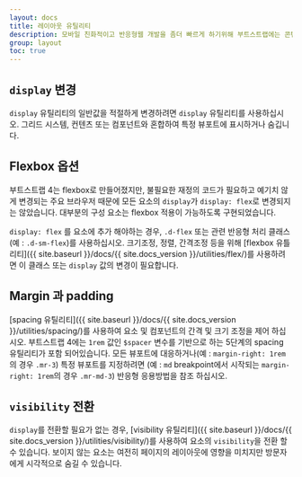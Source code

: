 ```yaml
---
layout: docs
title: 레이아웃 유틸리티
description: 모바일 친화적이고 반응형웹 개발을 좀더 빠르게 하기위해 부트스트랩에는 콘텐츠를 표시, 숨기기, 정렬 및 간격을 조정하기 위한 수십가지 유틸리티 클래스가 포함되어 있습니다.
group: layout
toc: true
---
```






## `display` 변경

`display` 유틸리티의 일반값을 적절하게 변경하려면 `display` 유틸리티를 사용하십시오. 그리드 시스템, 컨텐츠 또는 컴포넌트와 혼합하여 특정 뷰포트에 표시하거나 숨깁니다.


## Flexbox 옵션

부트스트랩 4는 flexbox로 만들어졌지만, 불필요한 재정의 코드가 필요하고 예기치 않게 변경되는 주요 브라우저 때문에 모든 요소의 `display`가 `display: flex`로 변경되지는 않았습니다. 대부분의 구성 요소는 flexbox 적용이 가능하도록 구현되었습니다.

`display: flex` 를 요소에 추가 해야하는 경우, `.d-flex` 또는 관련 반응형 처리 클래스 (예 : `.d-sm-flex`)를 사용하십시오.
크기조정, 정렬, 간격조정 등을 위해 [flexbox 유틀리티]({{ site.baseurl }}/docs/{{ site.docs_version }}/utilities/flex/)를 사용하려면 이 클래스 또는 `display` 값의 변경이 필요합니다.

## Margin 과 padding

[spacing 유틸리티]({{ site.baseurl }}/docs/{{ site.docs_version }}/utilities/spacing/)를 사용하여 요소 및 컴포넌트의 간격 및 크기 조정을 제어 하십시오. 부트스트랩 4에는 `1rem` 값인 `$spacer` 변수를 기반으로 하는 5단계의 spacing 유틸리티가 포함 되어있습니다. 모든 뷰포트에 대응하거나(예 : `margin-right: 1rem` 의 경우 `.mr-3`) 특정 뷰포트를 지정하려면 (예 : `md` breakpoint에서 시작되는 `margin-right: 1rem`의 경우 `.mr-md-3`) 반응형 응용방법을 참조 하십시오.


## `visibility` 전환

`display`를 전환할 필요가 없는 경우, [visibility 유틸리티]({{ site.baseurl }}/docs/{{ site.docs_version }}/utilities/visibility/)를 사용하여 요소의 `visibility`을 전환 할 수 있습니다. 보이지 않는 요소는 여전히 페이지의 레이아웃에 영향을 미치지만 방문자에게 시각적으로 숨길 수 있습니다.
